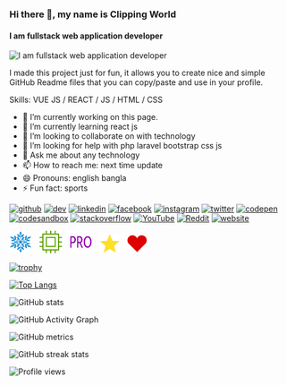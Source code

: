 ### Hi there 👋, my name is Clipping World
#### I am fullstack web application developer
![I am fullstack web application developer](https://arturssmirnovs.github.io/github-profile-readme-generator/images/banner.png)

I made this project just for fun, it allows you to create nice and simple GitHub Readme files that you can copy/paste and use in your profile.

Skills: VUE JS / REACT / JS / HTML / CSS

- 🔭 I’m currently working on this page. 
- 🌱 I’m currently learning react js 
- 👯 I’m looking to collaborate on with technology 
- 🤔 I’m looking for help with php laravel bootstrap css js 
- 💬 Ask me about any technology  
- 📫 How to reach me: next time update 
- 😄 Pronouns: english bangla 
- ⚡ Fun fact: sports 


[<img src='https://cdn.jsdelivr.net/npm/simple-icons@3.0.1/icons/github.svg' alt='github' height='40'>](https://github.com/Clipping-World-Email13-Dev-2)  [<img src='https://cdn.jsdelivr.net/npm/simple-icons@3.0.1/icons/dev-dot-to.svg' alt='dev' height='40'>](https://dev.to/devto)  [<img src='https://cdn.jsdelivr.net/npm/simple-icons@3.0.1/icons/linkedin.svg' alt='linkedin' height='40'>](https://www.linkedin.com/in/linkedin/)  [<img src='https://cdn.jsdelivr.net/npm/simple-icons@3.0.1/icons/facebook.svg' alt='facebook' height='40'>](https://www.facebook.com/facebook)  [<img src='https://cdn.jsdelivr.net/npm/simple-icons@3.0.1/icons/instagram.svg' alt='instagram' height='40'>](https://www.instagram.com/insta/)  [<img src='https://cdn.jsdelivr.net/npm/simple-icons@3.0.1/icons/twitter.svg' alt='twitter' height='40'>](https://twitter.com/tw)  [<img src='https://cdn.jsdelivr.net/npm/simple-icons@3.0.1/icons/codepen.svg' alt='codepen' height='40'>](https://codepen.io/code)  [<img src='https://cdn.jsdelivr.net/npm/simple-icons@3.0.1/icons/codesandbox.svg' alt='codesandbox' height='40'>](https://codesandbox.io/u/sand)  [<img src='https://cdn.jsdelivr.net/npm/simple-icons@3.0.1/icons/stackoverflow.svg' alt='stackoverflow' height='40'>](https://stackoverflow.com/users/stack)  [<img src='https://cdn.jsdelivr.net/npm/simple-icons@3.0.1/icons/youtube.svg' alt='YouTube' height='40'>](https://www.youtube.com/channel/youte)  [<img src='https://cdn.jsdelivr.net/npm/simple-icons@3.0.1/icons/reddit.svg' alt='Reddit' height='40'>](https://www.reddit.com/user/redit)  [<img src='https://cdn.jsdelivr.net/npm/simple-icons@3.0.1/icons/icloud.svg' alt='website' height='40'>](website)  

<a href='https://archiveprogram.github.com/'><img src='https://raw.githubusercontent.com/acervenky/animated-github-badges/master/assets/acbadge.gif' width='40' height='40'></a> <a href='https://docs.github.com/en/developers'><img src='https://raw.githubusercontent.com/acervenky/animated-github-badges/master/assets/devbadge.gif' width='40' height='40'></a> <a href='https://github.com/pricing'><img src='https://raw.githubusercontent.com/acervenky/animated-github-badges/master/assets/pro.gif' width='40' height='40'></a> <a href='https://stars.github.com/'><img src='https://raw.githubusercontent.com/acervenky/animated-github-badges/master/assets/starbadge.gif' width='35' height='35'></a> <a href='https://docs.github.com/en/github/supporting-the-open-source-community-with-github-sponsors'><img src='https://raw.githubusercontent.com/acervenky/animated-github-badges/master/assets/sponsorbadge.gif' width='35' height='35'></a> 

[![trophy](https://github-profile-trophy.vercel.app/?username=Clipping-World-Email13-Dev-2)](https://github.com/ryo-ma/github-profile-trophy)

[![Top Langs](https://github-readme-stats.vercel.app/api/top-langs/?username=Clipping-World-Email13-Dev-2)](https://github.com/anuraghazra/github-readme-stats)

![GitHub stats](https://github-readme-stats.vercel.app/api?username=Clipping-World-Email13-Dev-2&show_icons=true&count_private=true)  

![GitHub Activity Graph](https://activity-graph.herokuapp.com/graph?username=Clipping-World-Email13-Dev-2)  

![GitHub metrics](https://metrics.lecoq.io/Clipping-World-Email13-Dev-2)  

![GitHub streak stats](https://github-readme-streak-stats.herokuapp.com/?user=Clipping-World-Email13-Dev-2)  

![Profile views](https://gpvc.arturio.dev/Clipping-World-Email13-Dev-2)  
